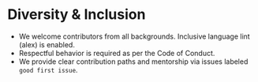 
# Diversity & Inclusion
- We welcome contributors from all backgrounds. Inclusive language lint (alex) is enabled.
- Respectful behavior is required as per the Code of Conduct.
- We provide clear contribution paths and mentorship via issues labeled `good first issue`.
